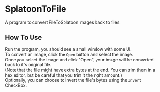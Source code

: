 # SplatoonToFile
A program to convert FileToSplatoon images back to files
## How To Use
Run the program, you should see a small window with some UI.\
To convert an image, click the ``Open`` button and select the image.\
Once you select the image and click "Open", your image will be converted back to it's original file.\
(Note that the file might have extra bytes at the end. You can trim them in a hex editor, but be careful that you trim it the right amount.)\
Optionally, you can choose to invert the file's bytes using the ``Invert`` CheckBox.

